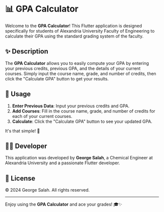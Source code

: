 # 📊 GPA Calculator

Welcome to the **GPA Calculator**! This Flutter application is designed specifically for students of Alexandria University Faculty of Engineering to calculate their GPA using the standard grading system of the faculty.

## ✨ Description

The **GPA Calculator** allows you to easily compute your GPA by entering your previous credits, previous GPA, and the details of your current courses. Simply input the course name, grade, and number of credits, then click the "Calculate GPA" button to get your results.

## 🚀 Usage

1. **Enter Previous Data**: Input your previous credits and GPA.
2. **Add Courses**: Fill in the course name, grade, and number of credits for each of your current courses.
3. **Calculate**: Click the "Calculate GPA" button to see your updated GPA.

It's that simple! 🎉

## 👨‍💻 Developer

This application was developed by **George Salah**, a Chemical Engineer at Alexandria University and a passionate Flutter developer.

## 📜 License

© 2024 George Salah. All rights reserved.

---

Enjoy using the **GPA Calculator** and ace your grades! 🎓✨
